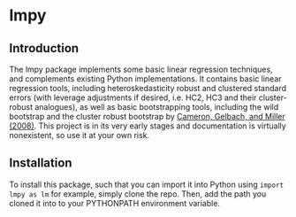 # lmpy

## Introduction
The lmpy package implements some basic linear regression techniques, and complements existing Python implementations. It contains basic linear regression tools, including heteroskedasticity robust and clustered standard errors (with leverage adjustments if desired, i.e. HC2, HC3 and their cluster-robust analogues), as well as basic bootstrapping tools, including the wild bootstrap and the cluster robust bootstrap by [Cameron, Gelbach, and Miller (2008)](https://www.mitpressjournals.org/doi/10.1162/rest.90.3.414). This project is in its very early stages and documentation is virtually nonexistent, so use it at your own risk.

## Installation
To install this package, such that you can import it into Python using ``import lmpy as lm`` for example, simply clone the repo. Then, add the path you cloned it into to your PYTHONPATH environment variable.
